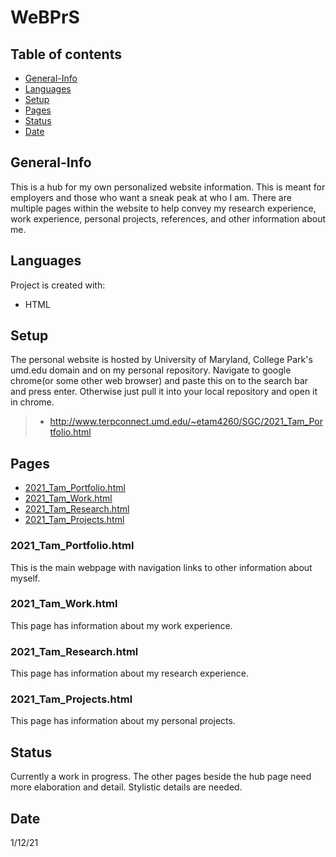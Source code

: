 # WeBPrS

## Table of contents
* [General-Info](#general-info)
* [Languages](#languages)
* [Setup](#setup)
* [Pages](#pages)
* [Status](#status) 
* [Date](#date)

## General-Info
This is a hub for my own personalized website information. This is meant for employers and those who want a sneak peak at who I am. There are multiple pages within the website to help convey my research experience, work experience, personal projects, references, and other information about me. 


## Languages
Project is created with:
* HTML


## Setup
The personal website is hosted by University of Maryland, College Park's umd.edu domain and on
my personal repository. Navigate to google chrome(or some other web browser) and paste this on to the
search bar and press enter. Otherwise just pull it into your local repository and open it in chrome.
>* http://www.terpconnect.umd.edu/~etam4260/SGC/2021_Tam_Portfolio.html

## Pages
* [2021_Tam_Portfolio.html](#main-page)
* [2021_Tam_Work.html](#work)
* [2021_Tam_Research.html](#research)
* [2021_Tam_Projects.html](#projects)

### 2021_Tam_Portfolio.html
This is the main webpage with navigation links to other information about myself.

### 2021_Tam_Work.html
This page has information about my work experience.

### 2021_Tam_Research.html
This page has information about my research experience.

### 2021_Tam_Projects.html
This page has information about my personal projects.

## Status
Currently a work in progress. The other pages beside the hub page need more elaboration and detail. Stylistic details are needed.

## Date
1/12/21